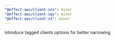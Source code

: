 ```yaml
---
"@effect-aws/client-sns": minor
"@effect-aws/client-sqs": minor
"@effect-aws/client-s3": minor
---
```


introduce tagged clients options for better narrowing
